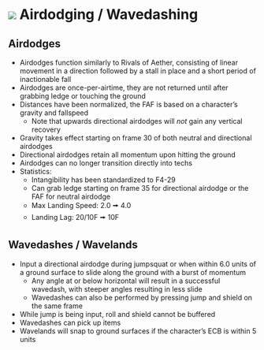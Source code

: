 # ![](../images/Aspose.Words.f93ce4e3-25f6-48dc-9813-fc237aafe008.002.png) Airdodging / Wavedashing

## Airdodges
- Airdodges function similarly to Rivals of Aether, consisting of linear movement in a direction followed by a stall in place and a short period of inactionable fall
- Airdodges are once-per-airtime, they are not returned until after grabbing ledge or touching the ground
- Distances have been normalized, the FAF is based on a character’s gravity and fallspeed
  - Note that upwards directional airdodges will *not* gain any vertical recovery 
- Gravity takes effect starting on frame 30 of both neutral and directional airdodges
- Directional airdodges retain all momentum upon hitting the ground
- Airdodges can no longer transition directly into techs
- Statistics:
  - Intangibility has been standardized to F4-29
  - Can grab ledge starting on frame 35 for directional airdodge or the FAF for neutral airdodge
  - Max Landing Speed: 2.0 🠚 4.0
  - Landing Lag: 20/10F 🠚 10F

## Wavedashes / Wavelands
- Input a directional airdodge during jumpsquat or when within 6.0 units of a ground surface to slide along the ground with a burst of momentum
  - Any angle at or below horizontal will result in a successful wavedash, with steeper angles resulting in less slide
  - Wavedashes can also be performed by pressing jump and shield on the same frame
- While jump is being input, roll and shield cannot be buffered
- Wavedashes can pick up items
- Wavelands will snap to ground surfaces if the character’s ECB is within 5 units
